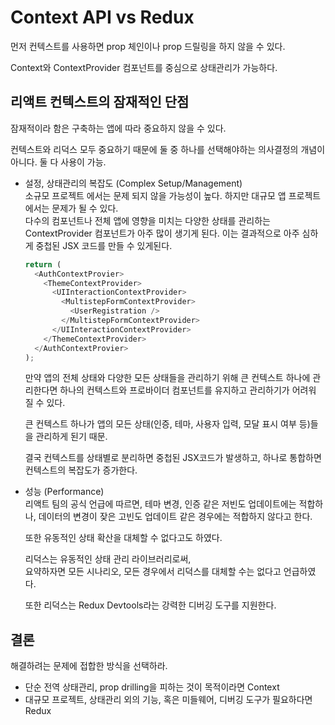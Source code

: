 # Context API vs Redux

먼저 컨텍스트를 사용하면 prop 체인이나 prop 드릴링을 하지 않을 수 있다.

Context와 ContextProvider 컴포넌트를 중심으로 상태관리가 가능하다.

## 리액트 컨텍스트의 잠재적인 단점

잠재적이라 함은 구축하는 앱에 따라 중요하지 않을 수 있다.

컨텍스트와 리덕스 모두 중요하기 때문에 둘 중 하나를 선택해야하는 의사결정의 개념이 아니다. 둘 다 사용이 가능.

- 설정, 상태관리의 복잡도 (Complex Setup/Management)  
   소규모 프로젝트 에서는 문제 되지 않을 가능성이 높다. 하지만 대규모 앱 프로젝트에서는 문제가 될 수 있다.  
   다수의 컴포넌트나 전체 앱에 영향을 미치는 다양한 상태를 관리하는 ContextProvider 컴포넌트가 아주 많이 생기게 된다. 이는 결과적으로 아주 심하게 중첩된 JSX 코드를 만들 수 있게된다.

  ```javascript
  return (
    <AuthContextProvier>
      <ThemeContextProvider>
        <UIInteractionContextProvider>
          <MultistepFormContextProvider>
            <UserRegistration />
          </MultistepFormContextProvider>
        </UIInteractionContextProvider>
      </ThemeContextProvider>
    </AuthContextProvier>
  );
  ```

  만약 앱의 전체 상태와 다양한 모든 상태들을 관리하기 위해 큰 컨텍스트 하나에 관리한다면 하나의 컨텍스트와 프로바이더 컴포넌트를 유지하고 관리하기가 어려워 질 수 있다.

  큰 컨텍스트 하나가 앱의 모든 상태(인증, 테마, 사용자 입력, 모달 표시 여부 등)들을 관리하게 된기 때문.

  결국 컨텍스트를 상태별로 분리하면 중첩된 JSX코드가 발생하고, 하나로 통합하면 컨텍스트의 복잡도가 증가한다.

- 성능 (Performance)  
   리액트 팀의 공식 언급에 따르면, 테마 변경, 인증 같은 저빈도 업데이트에는 적합하나, 데이터의 변경이 잦은 고빈도 업데이트 같은 경우에는 적합하지 않다고 한다.

  또한 유동적인 상태 확산을 대체할 수 없다고도 하였다.

  리덕스는 유동적인 상태 관리 라이브러리로써,  
   요약하자면 모든 시나리오, 모든 경우에서 리덕스를 대체할 수는 없다고 언급하였다.

  또한 리덕스는 Redux Devtools라는 강력한 디버깅 도구를 지원한다.

## 결론

해결하려는 문제에 접합한 방식을 선택하라.

- 단순 전역 상태관리, prop drilling을 피하는 것이 목적이라면 Context
- 대규모 프로젝트, 상태관리 외의 기능, 혹은 미들웨어, 디버깅 도구가 필요하다면 Redux
